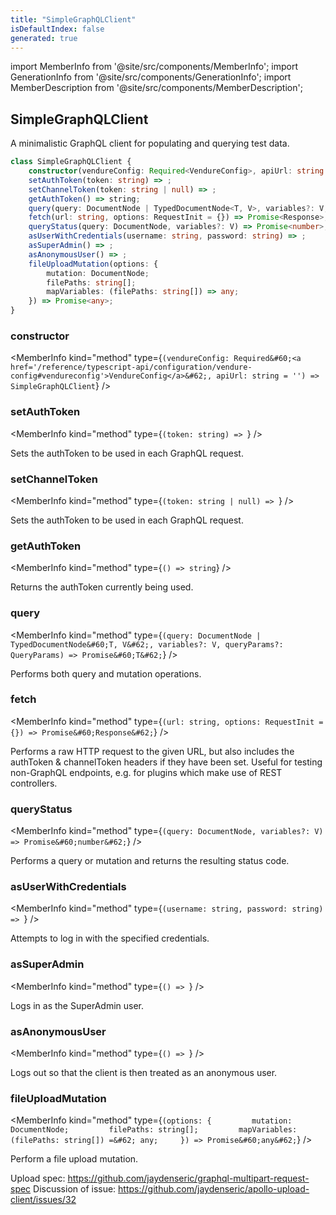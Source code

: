 ```yaml
---
title: "SimpleGraphQLClient"
isDefaultIndex: false
generated: true
---
```

<!-- This file was generated from the Vendure source. Do not modify. Instead, re-run the "docs:build" script -->
import MemberInfo from '@site/src/components/MemberInfo';
import GenerationInfo from '@site/src/components/GenerationInfo';
import MemberDescription from '@site/src/components/MemberDescription';


## SimpleGraphQLClient

<GenerationInfo sourceFile="packages/testing/src/simple-graphql-client.ts" sourceLine="40" packageName="@bb-vendure/testing" />

A minimalistic GraphQL client for populating and querying test data.

```ts title="Signature"
class SimpleGraphQLClient {
    constructor(vendureConfig: Required<VendureConfig>, apiUrl: string = '')
    setAuthToken(token: string) => ;
    setChannelToken(token: string | null) => ;
    getAuthToken() => string;
    query(query: DocumentNode | TypedDocumentNode<T, V>, variables?: V, queryParams?: QueryParams) => Promise<T>;
    fetch(url: string, options: RequestInit = {}) => Promise<Response>;
    queryStatus(query: DocumentNode, variables?: V) => Promise<number>;
    asUserWithCredentials(username: string, password: string) => ;
    asSuperAdmin() => ;
    asAnonymousUser() => ;
    fileUploadMutation(options: {
        mutation: DocumentNode;
        filePaths: string[];
        mapVariables: (filePaths: string[]) => any;
    }) => Promise<any>;
}
```

<div className="members-wrapper">

### constructor

<MemberInfo kind="method" type={`(vendureConfig: Required&#60;<a href='/reference/typescript-api/configuration/vendure-config#vendureconfig'>VendureConfig</a>&#62;, apiUrl: string = '') => SimpleGraphQLClient`}   />


### setAuthToken

<MemberInfo kind="method" type={`(token: string) => `}   />

Sets the authToken to be used in each GraphQL request.
### setChannelToken

<MemberInfo kind="method" type={`(token: string | null) => `}   />

Sets the authToken to be used in each GraphQL request.
### getAuthToken

<MemberInfo kind="method" type={`() => string`}   />

Returns the authToken currently being used.
### query

<MemberInfo kind="method" type={`(query: DocumentNode | TypedDocumentNode&#60;T, V&#62;, variables?: V, queryParams?: QueryParams) => Promise&#60;T&#62;`}   />

Performs both query and mutation operations.
### fetch

<MemberInfo kind="method" type={`(url: string, options: RequestInit = {}) => Promise&#60;Response&#62;`}   />

Performs a raw HTTP request to the given URL, but also includes the authToken & channelToken
headers if they have been set. Useful for testing non-GraphQL endpoints, e.g. for plugins
which make use of REST controllers.
### queryStatus

<MemberInfo kind="method" type={`(query: DocumentNode, variables?: V) => Promise&#60;number&#62;`}   />

Performs a query or mutation and returns the resulting status code.
### asUserWithCredentials

<MemberInfo kind="method" type={`(username: string, password: string) => `}   />

Attempts to log in with the specified credentials.
### asSuperAdmin

<MemberInfo kind="method" type={`() => `}   />

Logs in as the SuperAdmin user.
### asAnonymousUser

<MemberInfo kind="method" type={`() => `}   />

Logs out so that the client is then treated as an anonymous user.
### fileUploadMutation

<MemberInfo kind="method" type={`(options: {         mutation: DocumentNode;         filePaths: string[];         mapVariables: (filePaths: string[]) =&#62; any;     }) => Promise&#60;any&#62;`}   />

Perform a file upload mutation.

Upload spec: https://github.com/jaydenseric/graphql-multipart-request-spec
Discussion of issue: https://github.com/jaydenseric/apollo-upload-client/issues/32


</div>
